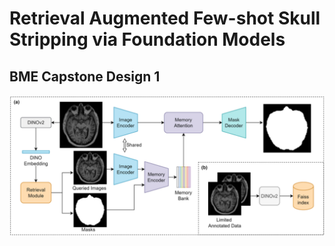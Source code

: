 # Retrieval Augmented Few-shot Skull Stripping via Foundation Models
## BME Capstone Design 1

![pipeline](/src//img/pipeline.png)